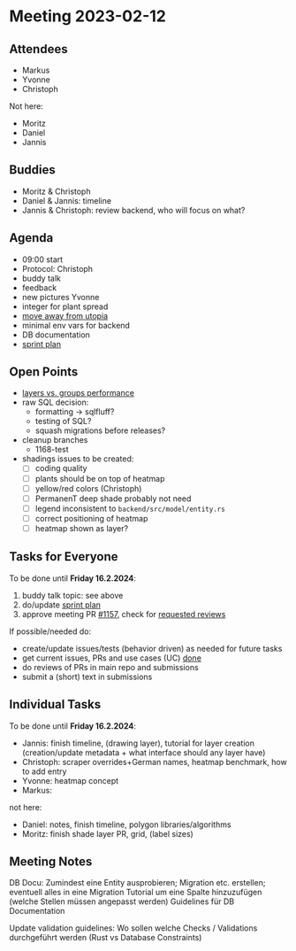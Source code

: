 # Meeting 2023-02-12

## Attendees

- Markus
- Yvonne
- Christoph

Not here:

- Moritz
- Daniel
- Jannis

## Buddies

- Moritz & Christoph
- Daniel & Jannis: timeline
- Jannis & Christoph: review backend, who will focus on what?

## Agenda

- 09:00 start
- Protocol: Christoph
- buddy talk
- feedback
- new pictures Yvonne
- integer for plant spread
- [move away from utopia](https://issues.permaplant.net/1181)
- minimal env vars for backend
- DB documentation
- [sprint plan](https://project.permaplant.net)

## Open Points

- [layers vs. groups performance](https://github.com/konvajs/konva/issues/1713)
- raw SQL decision:
  - formatting -> sqlfluff?
  - testing of SQL?
  - squash migrations before releases?
- cleanup branches
  - 1168-test
- shadings issues to be created:
  - [ ] coding quality
  - [ ] plants should be on top of heatmap
  - [ ] yellow/red colors (Christoph)
  - [ ] PermanenT deep shade probably not need
  - [ ] legend inconsistent to `backend/src/model/entity.rs`
  - [ ] correct positioning of heatmap
  - [ ] heatmap shown as layer?

## Tasks for Everyone

To be done until **Friday 16.2.2024**:

1. buddy talk topic: see above
2. do/update [sprint plan](https://project.permaplant.net)
3. approve meeting PR [#1157](https://pull.permaplant.net/1177/files),
   check for [requested reviews](https://pulls.permaplant.net/?q=is%3Aopen+user-review-requested%3A%40me)

If possible/needed do:

- create/update issues/tests (behavior driven) as needed for future tasks
- get current issues, PRs and use cases (UC) [done](../usecases/README.md)
- do reviews of PRs in main repo and submissions
- submit a (short) text in submissions

## Individual Tasks

To be done until **Friday 16.2.2024**:

- Jannis: finish timeline, (drawing layer), tutorial for layer creation (creation/update metadata + what interface should any layer have)
- Christoph: scraper overrides+German names, heatmap benchmark, how to add entry
- Yvonne: heatmap concept
- Markus:

not here:

- Daniel: notes, finish timeline, polygon libraries/algorithms
- Moritz: finish shade layer PR, grid, (label sizes)

## Meeting Notes

DB Docu: Zumindest eine Entity ausprobieren; Migration etc. erstellen; eventuell alles in eine Migration
Tutorial um eine Spalte hinzuzufügen (welche Stellen müssen angepasst werden)
Guidelines für DB Documentation

Update validation guidelines: Wo sollen welche Checks / Validations durchgeführt werden (Rust vs Database Constraints)
